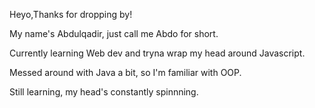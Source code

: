 Heyo,Thanks for dropping by!

My name's Abdulqadir, just call me Abdo for short.

Currently learning Web dev and tryna wrap my head around Javascript. 

Messed around with Java a bit, so I'm familiar with OOP. 

Still learning, my head's constantly spinnning.
